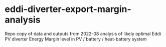 # eddi-diverter-export-margin-analysis
Repo copy of data and outputs from 2022-08 analysis of likely optimal Eddi PV diverter Energy Margin level in PV / battery / heat-battery system
